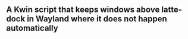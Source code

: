 ## A Kwin script that keeps windows above latte-dock in Wayland where it does not happen automatically
